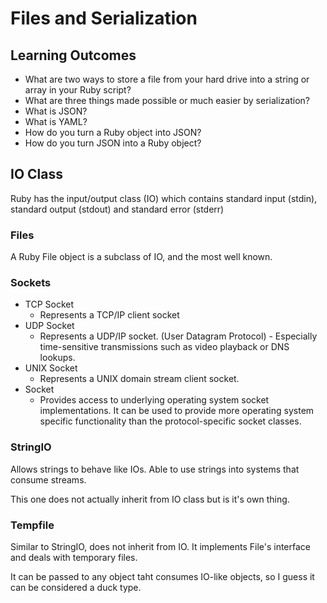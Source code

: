 # Files and Serialization

## Learning Outcomes

- What are two ways to store a file from your hard drive into a string or array in your Ruby script?
- What are three things made possible or much easier by serialization?
- What is JSON?
- What is YAML?
- How do you turn a Ruby object into JSON?
- How do you turn JSON into a Ruby object?

## IO Class

Ruby has the input/output class (IO) which contains standard input (stdin), standard output (stdout) and standard error (stderr)

### Files

A Ruby File object is a subclass of IO, and the most well known.

### Sockets

- TCP Socket
  - Represents a TCP/IP client socket
- UDP Socket
  - Represents a UDP/IP socket. (User Datagram Protocol) - Especially time-sensitive transmissions such as video playback or DNS lookups.
- UNIX Socket
  - Represents a UNIX domain stream client socket.
- Socket
  - Provides access to underlying operating system socket implementations. It can be used to provide more operating system specific functionality than the protocol-specific socket classes.

### StringIO

Allows strings to behave like IOs. Able to use strings into systems that consume streams.

This one does not actually inherit from IO class but is it's own thing.

### Tempfile

Similar to StringIO, does not inherit from IO. It implements File's interface and deals with temporary files.

It can be passed to any object taht consumes IO-like objects, so I guess it can be considered a duck type.
